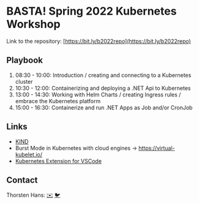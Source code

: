# BASTA! Spring 2022 Kubernetes Workshop

Link to the repository: [https://bit.ly/b2022repo](https://bit.ly/b2022repo)

## Playbook

1. 08:30 - 10:00: Introduction / creating and connecting to a Kubernetes cluster
2. 10:30 - 12:00: Containerizing and deploying a .NET Api to Kubernetes
3. 13:00 - 14:30: Working with Helm Charts / creating Ingress rules / embrace the Kubernetes platform
4. 15:00 - 16:30: Containerize and run .NET Apps as Job and/or CronJob

## Links

- [KIND](https://kind.sigs.k8s.io/docs/user/quick-start/)
- Burst Mode in Kubernetes with cloud engines -> https://virtual-kubelet.io/
- [Kubernetes Extension for VSCode](https://marketplace.visualstudio.com/items?itemName=ms-kubernetes-tools.vscode-kubernetes-tools)
## Contact

Thorsten Hans: [✉️](mailto:thorsten.hans@thinktecture.com) [🐦](https://twitter.com/ThorstenHans)
